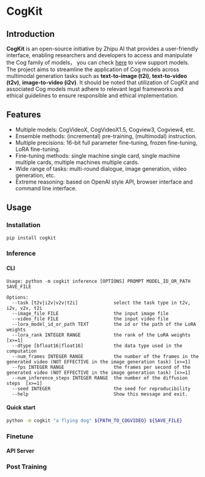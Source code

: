 # CogKit

## Introduction

**CogKit** is an open-source initiative by Zhipu AI that provides a user-friendly interface, enabling researchers and developers to access and manipulate the Cog family of models， you can check [here](docs/05-Model%20Card.md) to view support models. The project aims to streamline the application of Cog models across multimodal generation tasks such as **text-to-image (t2i)**, **text-to-video (t2v)**, **image-to-video (i2v)**. It should be noted that utilization of CogKit and associated Cog models must adhere to relevant legal frameworks and ethical guidelines to ensure responsible and ethical implementation.

## Features
- Multiple models: CogVideoX, CogVideoX1.5, Cogview3, Cogview4, etc.
- Ensemble methods: (incremental) pre-training, (multimodal) instruction.
- Multiple precisions: 16-bit full parameter fine-tuning, frozen fine-tuning, LoRA fine-tuning.
- Fine-tuning methods: single machine single card, single machine multiple cards, multiple machines multiple cards.
- Wide range of tasks: multi-round dialogue, image generation, video generation, etc.
- Extreme reasoning: based on OpenAI style API, browser interface and command line interface.

## Usage
### Installation

```bash
pip install cogkit
```

### Inference

#### CLI

```text
Usage: python -m cogkit inference [OPTIONS] PROMPT MODEL_ID_OR_PATH SAVE_FILE

Options:
  --task [t2v|i2v|v2v|t2i]             select the task type in t2v, i2v, v2v, t2i
  --image_file FILE                    the input image file
  --video_file FILE                    the input video file
  --lora_model_id_or_path TEXT         the id or the path of the LoRA weights
  --lora_rank INTEGER RANGE            the rank of the LoRA weights  [x>=1]
  --dtype [bfloat16|float16]           the data type used in the computation
  --num_frames INTEGER RANGE           the number of the frames in the generated video (NOT EFFECTIVE in the image generation task) [x>=1]
  --fps INTEGER RANGE                  the frames per second of the generated video (NOT EFFECTIVE in the image generation task) [x>=1]
  --num_inference_steps INTEGER RANGE  the number of the diffusion steps  [x>=1]
  --seed INTEGER                       the seed for reproducibility
  --help                               Show this message and exit.
```

#### Quick start
```bash
python -m cogkit "a flying dog" ${PATH_TO_COGVIDEO} ${SAVE_FILE}
```

### Finetune


#### API Server

### Post Training
